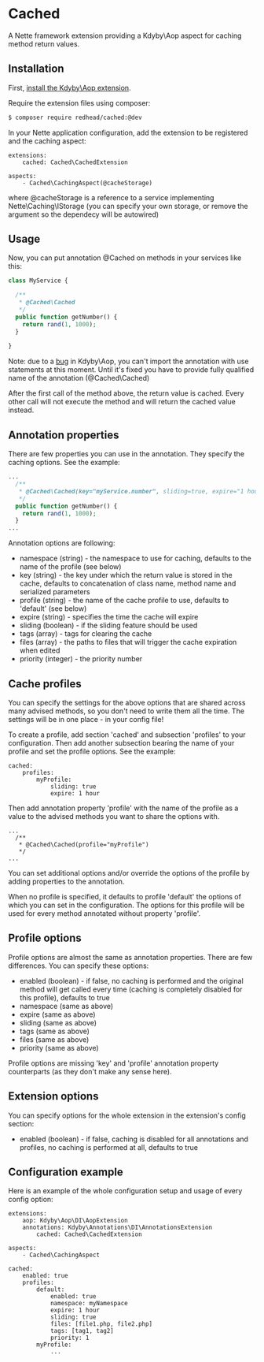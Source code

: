 Cached
======
A Nette framework extension providing a Kdyby\Aop aspect for caching method return values.

Installation
------------

First, [install the Kdyby\Aop extension](https://github.com/Kdyby/Aop/blob/master/docs/en/index.md#installation).

Require the extension files using composer:

```sh
$ composer require redhead/cached:@dev
```

In your Nette application configuration, add the extension to be registered and the caching aspect:

```
extensions:
	cached: Cached\CachedExtension
		
aspects:
	- Cached\CachingAspect(@cacheStorage)
```

where @cacheStorage is a reference to a service implementing Nette\Caching\IStorage
(you can specify your own storage, or remove the argument so the dependecy will be autowired)



Usage
-----

Now, you can put annotation @Cached on methods in your services like this:

```php
class MyService {

  /**
   * @Cached\Cached
   */
  public function getNumber() {
    return rand(1, 1000);
  }
  
}
```

Note: due to a [bug](https://github.com/Kdyby/Aop/issues/6) in Kdyby\Aop, you can't import 
the annotation with use statements at this moment.
Until it's fixed you have to provide fully qualified name of the annotation (@Cached\Cached)

After the first call of the method above, the return value is cached.
Every other call will not execute the method and will return the cached value instead.



Annotation properties
---------------------

There are few properties you can use in the annotation. They specify the caching options.
See the example:

```php
...
  /**
   * @Cached\Cached(key="myService.number", sliding=true, expire="1 hour")
   */
  public function getNumber() {
    return rand(1, 1000);
  }
...
```

Annotation options are following:

- namespace (string) - the namespace to use for caching, defaults to the name of the profile (see below)
- key (string) - the key under which the return value is stored in the cache, defaults to concatenation of class name, method name and serialized parameters
- profile (string) - the name of the cache profile to use, defaults to 'default' (see below)
- expire (string) - specifies the time the cache will expire
- sliding (boolean) - if the sliding feature should be used
- tags (array) - tags for clearing the cache
- files (array) - the paths to files that will trigger the cache expiration when edited
- priority (integer) - the priority number


Cache profiles
--------------

You can specify the settings for the above options that are shared across many advised methods,
so you don't need to write them all the time. The settings will be in one place - in your config file!

To create a profile, add section 'cached' and subsection 'profiles' to your configuration.
Then add another subsection bearing the name of your profile and set the profile options. See the example:

```
cached:
	profiles:
		myProfile:
			sliding: true
			expire: 1 hour
```

Then add annotation property 'profile' with the name of the profile as a value to the advised methods you want to 
share the options with.

```
...
  /**
   * @Cached\Cached(profile="myProfile")
   */
...
```

You can set additional options and/or override the options of the profile by adding properties to the annotation.

When no profile is specified, it defaults to profile 'default' the options of which you can set in the configuration.
The options for this profile will be used for every method annotated without property 'profile'.



Profile options
---------------

Profile options are almost the same as annotation properties. There are few differences. You can specify these options:
- enabled (boolean) - if false, no caching is performed and the original method will get called every time (caching is completely disabled for this profile), defaults to true
- namespace (same as above)
- expire (same as above)
- sliding (same as above)
- tags (same as above)
- files (same as above)
- priority (same as above)

Profile options are missing 'key' and 'profile' annotation property counterparts (as they don't make any sense here).



Extension options
-----------------

You can specify options for the whole extension in the extension's config section:

- enabled (boolean) - if false, caching is disabled for all annotations and profiles, no caching is performed at all, defaults to true


Configuration example
---------------------

Here is an example of the whole configuration setup and usage of every config option:


```
extensions:
  	aop: Kdyby\Aop\DI\AopExtension
  	annotations: Kdyby\Annotations\DI\AnnotationsExtension
    	cached: Cached\CachedExtension
  
aspects:
  	- Cached\CachingAspect
  
cached:
  	enabled: true
  	profiles:
  		default:
  			enabled: true
  			namespace: myNamespace
  			expire: 1 hour
  			sliding: true
  			files: [file1.php, file2.php]
  			tags: [tag1, tag2]
  			priority: 1
  		myProfile:
  			...
```
